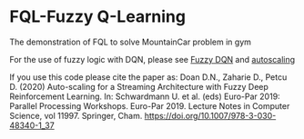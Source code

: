 # FQL-Fuzzy Q-Learning

The demonstration of FQL to solve MountainCar problem in gym


For the use of fuzzy logic with DQN, please see [Fuzzy DQN](https://github.com/doandongnguyen/FuzzyDQN) and [autoscaling](https://github.com/doandongnguyen/autoscaling)

If you use this code please cite the paper as:
Doan D.N., Zaharie D., Petcu D. (2020) Auto-scaling for a Streaming Architecture with Fuzzy Deep Reinforcement Learning. In: Schwardmann U. et al. (eds) Euro-Par 2019: Parallel Processing Workshops. Euro-Par 2019. Lecture Notes in Computer Science, vol 11997. Springer, Cham. https://doi.org/10.1007/978-3-030-48340-1_37
